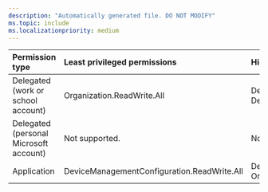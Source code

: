```yaml
---
description: "Automatically generated file. DO NOT MODIFY"
ms.topic: include
ms.localizationpriority: medium
---
```


|Permission type|Least privileged permissions|Higher privileged permissions|
|:---|:---|:---|
|Delegated (work or school account)|Organization.ReadWrite.All|DeviceManagementConfiguration.ReadWrite.All, DeviceManagementServiceConfig.ReadWrite.All|
|Delegated (personal Microsoft account)|Not supported.|Not supported.|
|Application|DeviceManagementConfiguration.ReadWrite.All|DeviceManagementServiceConfig.ReadWrite.All, Organization.ReadWrite.All|

